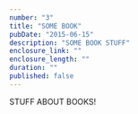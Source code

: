 ```yaml
---
number: "3"
title: "SOME BOOK"
pubDate: "2015-06-15"
description: "SOME BOOK STUFF"
enclosure_link: ""
enclosure_length: ""
duration: ""
published: false
---
```

STUFF ABOUT BOOKS!
